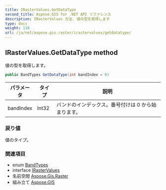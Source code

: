```yaml
---
title: IRasterValues.GetDataType
second_title: Aspose.GIS for .NET API リファレンス
description: IRasterValues 方法. 値の型を取得します
type: docs
weight: 110
url: /ja/net/aspose.gis.raster/irastervalues/getdatatype/
---
```

## IRasterValues.GetDataType method

値の型を取得します。

```csharp
public BandTypes GetDataType(int bandIndex = 0)
```

| パラメータ | タイプ | 説明 |
| --- | --- | --- |
| bandIndex | Int32 | バンドのインデックス。番号付けは 0 から始まります。 |

### 戻り値

値のタイプ。

### 関連項目

* enum [BandTypes](../../bandtypes/)
* interface [IRasterValues](../)
* 名前空間 [Aspose.Gis.Raster](../../irastervalues/)
* 組み立て [Aspose.GIS](../../../)


